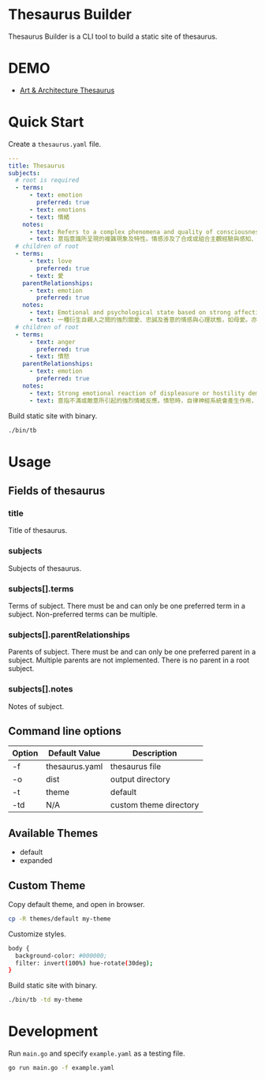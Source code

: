 Thesaurus Builder
===

Thesaurus Builder is a CLI tool to build a static site of thesaurus.

# DEMO

- [Art & Architecture Thesaurus](https://memochou1993.github.io/aat-simplified/)

# Quick Start

Create a `thesaurus.yaml` file.

```YAML
---
title: Thesaurus
subjects:
  # root is required
  - terms:
      - text: emotion
        preferred: true
      - text: emotions
      - text: 情緒
    notes:
      - text: Refers to a complex phenomena and quality of consciousness, featuring the synthesis or combination of subjective experiences and perceptions, expressive physiological and psychological behaviors, and the excitation or stimulation of the nervous system. Among psychological studies, the concept is associated with ideas on personality formation, rational and irrational thinking, and cognitive motivation.
      - text: 意指意識所呈現的複雜現象及特性。情感涉及了合成或組合主觀經驗與感知、具表達意義的生理與心理行為、以及神經系統的興奮或刺激。在心理學研究中，情感的概念與個性形成、理性與非理性思維、以及認知動機有關。
  # children of root
  - terms:
      - text: love
        preferred: true
      - text: 愛
    parentRelationships:
      - text: emotion
        preferred: true
    notes:
      - text: Emotional and psychological state based on strong affection, loyalty, and benevolence for another arising out of kinship, as in maternal love; arising out of sexual attraction and emotional affinity, as in affection and tenderness felt between lovers; and arising out of respect and admiration, as in the valuation and appreciation among friends.
      - text: 一種衍生自親人之間的強烈關愛、忠誠及善意的情感與心理狀態，如母愛。亦可為衍生自兩性之間在性欲與情感上的吸引力，例如情人之間的情愛與溫柔。此外，亦可能為衍生自尊敬與欽佩之情，例如朋友之間彼此重視與欣賞。
  # children of root
  - terms:
      - text: anger
        preferred: true
      - text: 憤怒
    parentRelationships:
      - text: emotion
        preferred: true
    notes:
      - text: Strong emotional reaction of displeasure or hostility demonstrated by physical reactions, particular facial grimaces and body positions characteristic of action in the autonomic nervous system.
      - text: 意指不滿或敵意所引起的強烈情緒反應。憤怒時，自律神經系統會產生作用，進而引發生理反應，並且使人表現出特有的面部表情與身體姿勢。
```

Build static site with binary.

```BASH
./bin/tb
```

# Usage

## Fields of thesaurus

### title

Title of thesaurus.

### subjects

Subjects of thesaurus.

### subjects[].terms

Terms of subject. There must be and can only be one preferred term in a subject. Non-preferred terms can be multiple.

### subjects[].parentRelationships

Parents of subject. There must be and can only be one preferred parent in a subject. Multiple parents are not implemented. There is no parent in a root subject.

### subjects[].notes

Notes of subject.

## Command line options

| Option | Default Value  | Description            |
| ------ | -------------- | ---------------------- |
| -f     | thesaurus.yaml | thesaurus file         |
| -o     | dist           | output directory       |
| -t     | theme          | default                |
| -td    | N/A            | custom theme directory |

## Available Themes

- default
- expanded

## Custom Theme

Copy default theme, and open in browser.

```BASH
cp -R themes/default my-theme
```

Customize styles.

```BASH
body {
  background-color: #000000;
  filter: invert(100%) hue-rotate(30deg);
}
```

Build static site with binary.

```BASH
./bin/tb -td my-theme
```

# Development

Run `main.go` and specify `example.yaml` as a testing file.

```BASH
go run main.go -f example.yaml
```
